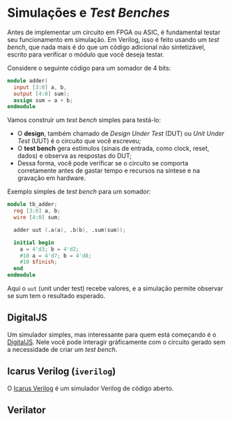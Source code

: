 # Simulações e *Test Benches* 

Antes de implementar um circuito em FPGA ou ASIC, é fundamental testar seu funcionamento em simulação. Em Verilog, isso é feito usando um *test bench*, que nada mais é do que um código adicional não sintetizável, escrito para verificar o módulo que você deseja testar.

Considere o seguinte código para um somador de 4 bits:

```verilog
module adder(
  input [3:0] a, b,
  output [4:0] sum);
  assign sum = a + b;
endmodule
```

Vamos construir um *test bench* simples para testá-lo:

- O **design**, também chamado de *Design Under Test* (DUT) ou *Unit Under Test* (UUT) é o circuito que você escreveu;
- O **test bench** gera estímulos (sinais de entrada, como clock, reset, dados) e observa as respostas do DUT;
- Dessa forma, você pode verificar se o circuito se comporta corretamente antes de gastar tempo e recursos na síntese e na gravação em hardware.

Exemplo simples de *test bench* para um somador:

```verilog
module tb_adder;
  reg [3:0] a, b;
  wire [4:0] sum;

  adder uut (.a(a), .b(b), .sum(sum));

  initial begin
    a = 4'd3; b = 4'd2;
    #10 a = 4'd7; b = 4'd8;
    #10 $finish;
  end
endmodule
```

Aqui o `uut` (unit under test) recebe valores, e a simulação permite observar se sum tem o resultado esperado.

## DigitalJS

Um simulador simples, mas interessante para quem está começando é o [DigitalJS](https://menotti.pro.br/ld/digitaljs/). Nele você pode interagir gráficamente com o circuito gerado sem a necessidade de criar um *test bench*. 

## Icarus Verilog (`iverilog`)

O [Icarus Verilog](https://github.com/steveicarus/iverilog) é um simulador Verilog de código aberto. 

## Verilator

